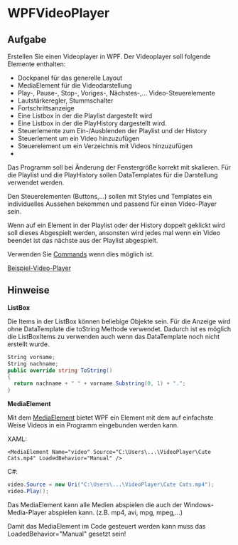 # WPFVideoPlayer

## Aufgabe
Erstellen Sie einen Videoplayer in WPF. Der Videoplayer soll folgende Elemente enthalten:

- Dockpanel für das generelle Layout
- MediaElement für die Videodarstellung
- Play-, Pause-, Stop-, Voriges-, Nächstes-,... Video-Steuerelemente
- Lautstärkeregler, Stummschalter
- Fortschrittsanzeige
- Eine Listbox in der die Playlist dargestellt wird
- Eine Listbox in der die PlayHistory dargestellt wird.
- Steuerlemente zum Ein-/Ausblenden der Playlist und der History
- Steuerlement um ein Video hinzuzufügen
- Steuerelement um ein Verzeichnis mit Videos hinzuzufügen
- 
Das Programm soll bei Änderung der Fenstergröße korrekt mit skalieren. Für die Playlist und die PlayHistory sollen DataTemplates für die Darstellung verwendet werden.

Den Steuerelementen (Buttons,...) sollen mit Styles und Templates ein individuelles Aussehen bekommen und passend für einen Video-Player sein.

Wenn auf ein Element in der Playlist oder der History doppelt geklickt wird soll dieses Abgespielt werden, ansonsten wird jedes mal wenn ein Video beendet ist das nächste aus der Playlist abgespielt.

Verwenden Sie [Commands](https://msdn.microsoft.com/en-us/library/system.windows.input.mediacommands(v=vs.110).aspx) wenn dies möglich ist.

[Beispiel-Video-Player](https://www.dropbox.com/s/q6yxx9g45gx4mcq/Video_Player_Beispiel.zip?dl=1)

## Hinweise
**ListBox**

Die Items in der ListBox können beliebige Objekte sein. Für die Anzeige wird ohne DataTemplate die toString Methode verwendet. Dadurch ist es möglich die ListBoxItems zu verwenden auch wenn das DataTemplate noch nicht erstellt wurde.

```cs
String vorname;
String nachname;
public override string ToString()
{
  return nachname + " " + vorname.Substring(0, 1) + ".";
}
```

**MediaElement**

Mit dem [MediaElement](http://msdn.microsoft.com/en-us/library/system.windows.controls.mediaelement.aspx) bietet WPF ein Element mit dem auf einfachste Weise Videos in ein Programm eingebunden werden kann.

XAML:

```<MediaElement Name="video" Source="C:\Users\...\VideoPlayer\Cute Cats.mp4" LoadedBehavior="Manual" />```

C#:

```cs
video.Source = new Uri("C:\Users\...\VideoPlayer\Cute Cats.mp4");
video.Play();
```

Das MediaElement kann alle Medien abspielen die auch der Windows-Media-Player abspielen kann. (z.B. mp4, avi, mpg, mpeg,...)

Damit das MediaElement im Code gesteuert werden kann muss das LoadedBehavior="Manual" gesetzt sein!

